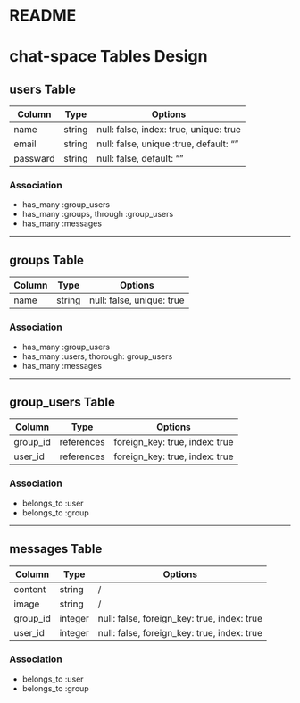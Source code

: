 # README

# chat-space Tables Design

## users Table

|Column|Type|Options|
|---|---|---|
|name|string|null: false, index: true, unique: true|
|email|string|null: false, unique :true, default: “”|
|passward|string|null: false, default: “”|

### Association
- has_many :group_users
- has_many :groups, through :group_users
- has_many :messages

- - -

## groups Table

|Column|Type|Options|
|---|---|---|
|name|string|null: false, unique: true|

### Association
- has_many :group_users
- has_many :users, thorough: group_users
- has_many :messages

- - -

## group_users Table

|Column|Type|Options|
|---|---|---|
|group_id|references|foreign_key: true, index: true|
|user_id|references|foreign_key: true, index: true|

### Association
- belongs_to :user
- belongs_to :group

- - -

## messages Table

|Column|Type|Options|
|---|---|---|
|content|string|/|
|image|string|/|
|group_id|integer|null: false, foreign_key: true, index: true|
|user_id|integer|null: false, foreign_key: true, index: true|

### Association
- belongs_to :user
- belongs_to :group

